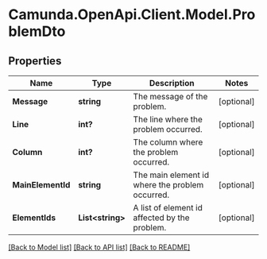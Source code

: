 # Camunda.OpenApi.Client.Model.ProblemDto

## Properties

Name | Type | Description | Notes
------------ | ------------- | ------------- | -------------
**Message** | **string** | The message of the problem. | [optional] 
**Line** | **int?** | The line where the problem occurred. | [optional] 
**Column** | **int?** | The column where the problem occurred. | [optional] 
**MainElementId** | **string** | The main element id where the problem occurred. | [optional] 
**ElementIds** | **List&lt;string&gt;** | A list of element id affected by the problem. | [optional] 

[[Back to Model list]](../README.md#documentation-for-models) [[Back to API list]](../README.md#documentation-for-api-endpoints) [[Back to README]](../README.md)

